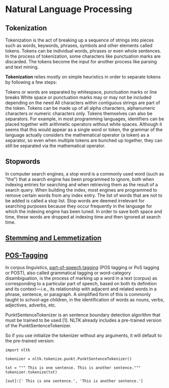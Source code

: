 # Natural Language Processing

## Tokenization

Tokenization is the act of breaking up a sequence of strings into pieces such as words, keywords, phrases, symbols and other elements called tokens. Tokens can be individual words, phrases or even whole sentences. In the process of tokenization, some characters like punctuation marks are discarded. The tokens become the input for another process like parsing and text mining.

**Tokenization** relies mostly on simple heuristics in order to separate tokens by following a few steps:

Tokens or words are separated by whitespace, punctuation marks or line breaks
White space or punctuation marks may or may not be included depending on the need
All characters within contiguous strings are part of the token. Tokens can be made up of all alpha characters, alphanumeric characters or numeric characters only.
Tokens themselves can also be separators. For example, in most programming languages, identifiers can be placed together with arithmetic operators without white spaces. Although it seems that this would appear as a single word or token, the grammar of the language actually considers the mathematical operator (a token) as a separator, so even when multiple tokens are bunched up together, they can still be separated via the mathematical operator.

## Stopwords

In computer search engines, a stop word is a commonly used word (such as "the") that a search engine has been programmed to ignore, both when indexing entries for searching and when retrieving them as the result of a search query. When building the index, most engines are programmed to remove certain words from any index entry. The list of words that are not to be added is called a stop list. Stop words are deemed irrelevant for searching purposes because they occur frequently in the language for which the indexing engine has been tuned. In order to save both space and time, these words are dropped at indexing time and then ignored at search time.

## [Stemming and Lemmetization](https://nlp.stanford.edu/IR-book/html/htmledition/stemming-and-lemmatization-1.html)




## [POS-Tagging](https://nlp.stanford.edu/software/tagger.html)

In corpus linguistics, [part-of-speech tagging](https://medium.freecodecamp.org/an-introduction-to-part-of-speech-tagging-and-the-hidden-markov-model-953d45338f24) (POS tagging or PoS tagging or POST), also called grammatical tagging or word-category disambiguation, is the process of marking up a word in a text (corpus) as corresponding to a particular part of speech, based on both its definition and its context — i.e., its relationship with adjacent and related words in a phrase, sentence, or paragraph. A simplified form of this is commonly taught to school-age children, in the identification of words as nouns, verbs, adjectives, adverbs, etc.


PunktSentenceTokenizer is an sentence boundary detection algorithm that must be trained to be used [1]. NLTK already includes a pre-trained version of the PunktSentenceTokenizer.

So if you use initialize the tokenizer without any arguments, it will default to the pre-trained version:
```
import nltk

tokenizer = nltk.tokenize.punkt.PunktSentenceTokenizer()

txt = """ This is one sentence. This is another sentence."""
tokenizer.tokenize(txt)

[out]:[' This is one sentence.', 'This is another sentence.']
```
